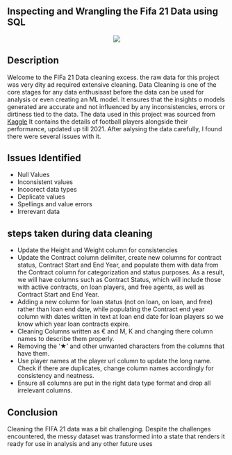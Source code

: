 ## Inspecting and Wrangling the Fifa 21 Data using SQL

<center>
    <img src="https://cdn.spaziogames.it/storage/wp/old-images/2020/06/fifa-21logo.jpg?width=898">
</center>

## Description
Welcome to the FIFa 21 Data cleaning excess. the raw data for this project was very dity ad required extensive cleaning.
Data Cleaning is one of the core stages for any data enthusisast before the data can be used for analysis or even creating an ML model.
It ensures that the insights o models generated are accurate and not influenced by any inconsistencies, errors or dirtiness tied to the data. The data used in this project was sourced from 
[Kaggle](https://www.kaggle.com/datasets/yagunnersya/fifa-21-messy-raw-dataset-for-cleaning-exploring) It contains the details of football players alongside their performance, updated up till 2021. After aalysing the data carefully, I found there were several issues with it.

## Issues Identified
- Null Values
- Inconsistent values
- Incoorect data types
- Deplicate values
- Spellings and value errors
- Irrerevant data

## steps taken during data cleaning
- Update the Height and Weight column for consistencies
- Update the Contract column delimiter, create new columns for contract status, Contract Start and End Year, and populate them with data from the Contract column for categorization and status purposes. As a result, we will have columns such as Contract Status, which will include those with active contracts, on loan players, and free agents, as well as Contract Start and End Year.
- Adding a new column for loan status (not on loan, on loan, and free) rather than loan end date, while populating the Contract end year column with dates written in text at loan end date for loan players so we know which year loan contracts expire.
- Cleaning Columns written as € and M, K and changing there column names to describe them properly.
- Removing the ‘★’ and other unwanted characters from the columns that have them.
- Use player names at the player url column to update the long name. Check if there are duplicates, change column names accordingly for consistency and neatness.
- Ensure all columns are put in the right data type format and drop all irrelevant columns.

## Conclusion
Cleaning the FIFA 21 data was a bit challenging. Despite the challenges encountered, the messy dataset was transformed into a state that renders it ready for use in analysis and any other future uses



